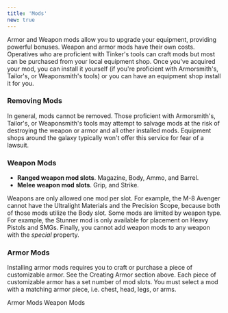 ```yaml
---
title: 'Mods'
new: true
---
```


Armor and Weapon mods allow you to upgrade your equipment, providing powerful bonuses. Weapon and armor mods have their
own costs. Operatives who are proficient with Tinker's tools can craft mods but most can be purchased from your local equipment
shop. Once you've acquired your mod, you can install it yourself (if you're proficient with Armorsmith's, Tailor's, or
Weaponsmith's tools) or you can have an equipment shop install it for you.

### Removing Mods
In general, mods cannot be removed. Those proficient with Armorsmith's, Tailor's, or Weaponsmith's tools may attempt to
salvage mods at the risk of destroying the weapon or armor and all other installed mods. Equipment shops around the galaxy
typically won't offer this service for fear of a lawsuit.

### Weapon Mods
- __Ranged weapon mod slots__. Magazine, Body, Ammo, and Barrel.
- __Melee weapon mod slots__. Grip, and Strike.

Weapons are only allowed one mod per slot.  For example, the M-8 Avenger cannot have the Ultralight Materials and the 
Precision Scope, because both of those mods utilize the Body slot. Some mods are limited by weapon type. For example, 
the Stunner mod is only available for placement on Heavy Pistols and SMGs. Finally, you cannot add weapon mods to any 
weapon with the _special_ property.

### Armor Mods
Installing armor mods requires you to craft or purchase a piece of customizable armor. See
the Creating Armor section above. Each piece of customizable armor
has a set number of mod slots. You must select a mod with a matching armor piece, i.e. chest, head, legs, or arms.

<v-btn to="/phb/armor/mods" color="primary">Armor Mods</v-btn> <v-btn to="/phb/weapon-mods" color="primary" class="ml-3">Weapon Mods</v-btn>
